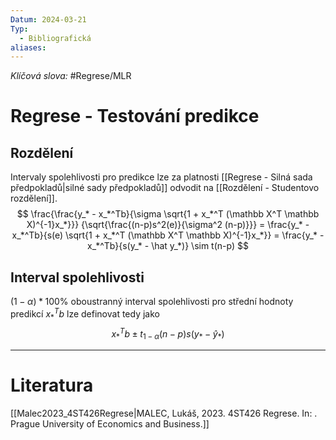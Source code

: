 ```yaml
---
Datum: 2024-03-21
Typ:
  - Bibliografická
aliases:
---
```

*Klíčová slova:* #Regrese/MLR 
# Regrese - Testování predikce
## Rozdělení
Intervaly spolehlivosti pro predikce lze za platnosti [[Regrese - Silná sada předpokladů|silné sady předpokladů]] odvodit na [[Rozdělení - Studentovo rozdělení]].
$$
\frac{\frac{y_* - x_*^Tb}{\sigma \sqrt{1 + x_*^T (\mathbb X^T \mathbb X)^{-1}x_*}}}
{\sqrt{\frac{(n-p)s^2(e)}{\sigma^2 (n-p)}}} =
\frac{y_* - x_*^Tb}{s(e) \sqrt{1 + x_*^T (\mathbb X^T \mathbb X)^{-1}x_*}} =
\frac{y_* - x_*^Tb}{s(y_* - \hat y_*)} \sim t(n-p)
$$
## Interval spolehlivosti
$(1 - \alpha)*100\%$ oboustranný interval spolehlivosti pro střední hodnoty predikcí $x_*^T b$ lze definovat tedy jako
$$
x_*^Tb \pm t_{1 - \alpha}(n - p) s(y_* - \hat y_*)
$$
- - -
# Literatura
[[Malec2023_4ST426Regrese|MALEC, Lukáš, 2023. 4ST426 Regrese. In: . Prague University of Economics and Business.]]